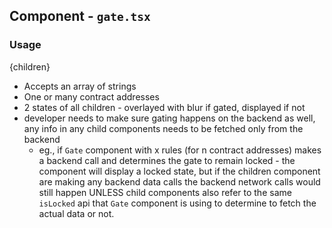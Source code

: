 ## Component - `gate.tsx`
### Usage

<Gate contractAddresses=[] >
  {children}
</Gate>

- Accepts an array of strings
- One or many contract addresses
- 2 states of all children - overlayed with blur if gated, displayed if not
- developer needs to make sure gating happens on the backend as well, any info in any child components needs to be fetched only from the backend
    - eg., if `Gate` component with x rules (for n contract addresses) makes a backend call and determines the gate to remain locked - the component will display a locked state, but if the children component are making any backend data calls the backend network calls would still happen UNLESS child components also refer to the same `isLocked` api that `Gate` component is using to determine to fetch the actual data or not.